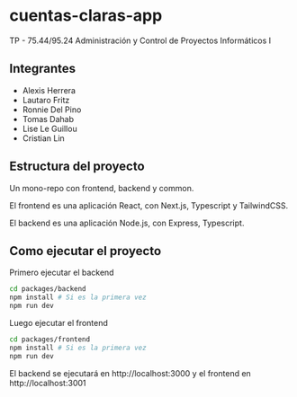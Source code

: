 # cuentas-claras-app
TP - 75.44/95.24 Administración y Control de Proyectos Informáticos I

## Integrantes
- Alexis Herrera
- Lautaro Fritz
- Ronnie Del Pino
- Tomas Dahab
- Lise Le Guillou
- Cristian Lin

## Estructura del proyecto
Un mono-repo con frontend, backend y common.

El frontend es una aplicación React, con Next.js, Typescript y TailwindCSS.

El backend es una aplicación Node.js, con Express, Typescript.

## Como ejecutar el proyecto
Primero ejecutar el backend
```bash
cd packages/backend
npm install # Si es la primera vez
npm run dev
```
Luego ejecutar el frontend
```bash
cd packages/frontend
npm install # Si es la primera vez
npm run dev
```

El backend se ejecutará en http://localhost:3000 y el frontend en http://localhost:3001